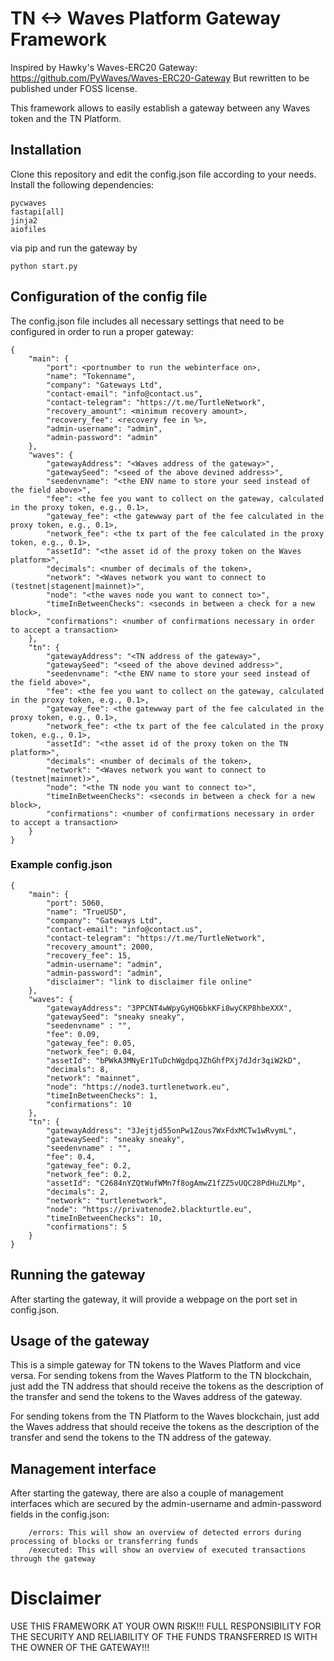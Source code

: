# TN <-> Waves Platform Gateway Framework

Inspired by Hawky's Waves-ERC20 Gateway: https://github.com/PyWaves/Waves-ERC20-Gateway
But rewritten to be published under FOSS license.

This framework allows to easily establish a gateway between any Waves token and the
TN Platform.
## Installation
Clone this repository and edit the config.json file according to your needs. Install the following dependencies:
```
pycwaves
fastapi[all]
jinja2
aiofiles
```
via pip and run the gateway by
```
python start.py
```
## Configuration of the config file
The config.json file includes all necessary settings that need to be configured in order to run a proper gateway:
```
{
    "main": {
        "port": <portnumber to run the webinterface on>,
        "name": "Tokenname",
        "company": "Gateways Ltd",
        "contact-email": "info@contact.us",
        "contact-telegram": "https://t.me/TurtleNetwork",
        "recovery_amount": <minimum recovery amount>,
        "recovery_fee": <recovery fee in %>,
        "admin-username": "admin",
        "admin-password": "admin"
    },
    "waves": {
        "gatewayAddress": "<Waves address of the gateway>",
        "gatewaySeed": "<seed of the above devined address>",
        "seedenvname": "<the ENV name to store your seed instead of the field above>",
        "fee": <the fee you want to collect on the gateway, calculated in the proxy token, e.g., 0.1>,
        "gateway_fee": <the gatewway part of the fee calculated in the proxy token, e.g., 0.1>,
        "network_fee": <the tx part of the fee calculated in the proxy token, e.g., 0.1>,
        "assetId": "<the asset id of the proxy token on the Waves platform>",
        "decimals": <number of decimals of the token>,
        "network": "<Waves network you want to connect to (testnet|stagenent|mainnet)>",
        "node": "<the waves node you want to connect to>",
        "timeInBetweenChecks": <seconds in between a check for a new block>,
        "confirmations": <number of confirmations necessary in order to accept a transaction>
    },
    "tn": {
        "gatewayAddress": "<TN address of the gateway>",
        "gatewaySeed": "<seed of the above devined address>",
        "seedenvname": "<the ENV name to store your seed instead of the field above>",
        "fee": <the fee you want to collect on the gateway, calculated in the proxy token, e.g., 0.1>,
        "gateway_fee": <the gatewway part of the fee calculated in the proxy token, e.g., 0.1>,
        "network_fee": <the tx part of the fee calculated in the proxy token, e.g., 0.1>,
        "assetId": "<the asset id of the proxy token on the TN platform>",
        "decimals": <number of decimals of the token>,
        "network": "<Waves network you want to connect to (testnet|mainnet)>",
        "node": "<the TN node you want to connect to>",
        "timeInBetweenChecks": <seconds in between a check for a new block>,
        "confirmations": <number of confirmations necessary in order to accept a transaction>
    }
}
```

### Example config.json
```
{
    "main": {
        "port": 5060,
        "name": "TrueUSD",
        "company": "Gateways Ltd",
        "contact-email": "info@contact.us",
        "contact-telegram": "https://t.me/TurtleNetwork",
        "recovery_amount": 2000,
        "recovery_fee": 15,
        "admin-username": "admin",
        "admin-password": "admin",
        "disclaimer": "link to disclaimer file online"
    },
    "waves": {
        "gatewayAddress": "3PPCNT4wWpyGyHQ6bkKFi8wyCKP8hbeXXX",
        "gatewaySeed": "sneaky sneaky",
        "seedenvname" : "",
        "fee": 0.09,
        "gateway_fee": 0.05,
        "network_fee": 0.04,
        "assetId": "bPWkA3MNyEr1TuDchWgdpqJZhGhfPXj7dJdr3qiW2kD",
        "decimals": 8,
        "network": "mainnet",
        "node": "https://node3.turtlenetwork.eu",
        "timeInBetweenChecks": 1,
        "confirmations": 10
    },
    "tn": {
        "gatewayAddress": "3Jejtjd55onPw1Zous7WxFdxMCTw1wRvymL",
        "gatewaySeed": "sneaky sneaky",
        "seedenvname" : "",
        "fee": 0.4,
        "gateway_fee": 0.2,
        "network_fee": 0.2,
        "assetId": "C2684nYZQtWufWMn7f8ogAmwZ1fZZ5vUQC28PdHuZLMp",
        "decimals": 2,
        "network": "turtlenetwork",
        "node": "https://privatenode2.blackturtle.eu",
        "timeInBetweenChecks": 10,
        "confirmations": 5
    }
}
```

## Running the gateway
After starting the gateway, it will provide a webpage on the port set in config.json.

## Usage of the gateway
This is a simple gateway for TN tokens to the Waves Platform and vice versa. For sending tokens from the Waves Platform to the TN blockchain, just add the TN address that should receive the tokens as the description of the transfer and send the tokens to the Waves address of the gateway.

For sending tokens from the TN Platform to the Waves blockchain, just add the Waves address that should receive the tokens as the description of the transfer and send the tokens to the TN address of the gateway.

## Management interface
After starting the gateway, there are also a couple of management interfaces which are secured by the admin-username and admin-password fields in the config.json:
```
    /errors: This will show an overview of detected errors during processing of blocks or transferring funds
    /executed: This will show an overview of executed transactions through the gateway
```

# Disclaimer
USE THIS FRAMEWORK AT YOUR OWN RISK!!! FULL RESPONSIBILITY FOR THE SECURITY AND RELIABILITY OF THE FUNDS TRANSFERRED IS WITH THE OWNER OF THE GATEWAY!!!
